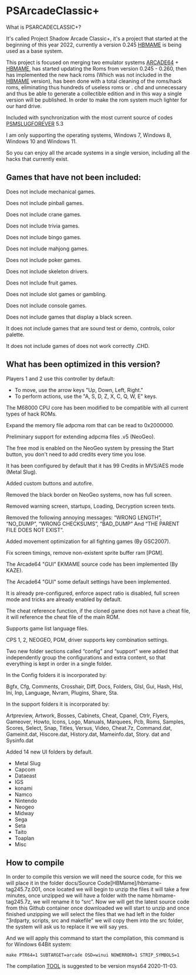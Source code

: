 # PSArcadeClassic+
What is PSARCADECLASSIC+?

It's called Project Shadow Arcade Classic+, it's a project that started at the beginning of this year 2022, currently a version 0.245 [HBMAME](https://hbmame.1emulation.com/) is being used as a base system.

This project is focused on merging two emulator systems [ARCADE64](https://arcade.mameworld.info/) + [HBMAME](https://hbmame.1emulation.com/), has started updating the Roms from version 0.245 - 0.260, then has implemented the new hack roms (Which was not included in the [HBMAME](https://hbmame.1emulation.com/) version), has been done with a total cleaning of the roms/hack roms, eliminating thus hundreds of useless roms or . chd and unnecessary and thus be able to generate a collectible edition and in this way a single version will be published. In order to make the rom system much lighter for our hard drive.

Included with synchronization with the most current source of codes [PSMSLUGFOREVER](https://github.com/Gaston900/PSMSlugForever) 5.3 

I am only supporting the operating systems, Windows 7, Windows 8, Windows 10 and Windows 11.

So you can enjoy all the arcade systems in a single version, including all the hacks that currently exist.

Games that have not been included:
----------------------------------

Does not include mechanical games.

Does not include pinball games.

Does not include crane games.

Does not include trivia games.

Does not include bingo games.

Does not include mahjong games.

Does not include poker games.

Does not include skeleton drivers.

Does not include fruit games.

Does not include slot games or gambling.

Does not include console games.

Does not include games that display a black screen.

It does not include games that are sound test or demo, controls, color palette.

It does not include games of does not work correctly .CHD.

What has been optimized in this version?
---------------------------------------

Players 1 and 2 use this controller by default:

* To move, use the arrow keys "Up, Down, Left, Right."
* To perform actions, use the "A, S, D, Z, X, C, Q, W, E" keys.

The M68000 CPU core has been modified to be compatible with all current types of hack ROMs.

Expand the memory file adpcma rom that can be read to 0x2000000.

Preliminary support for extending adpcma files .v5 (NeoGeo).

The free mod is enabled on the NeoGeo system by pressing the Start button, you don't need to add credits every time you lose.

It has been configured by default that it has 99 Credits in MVS/AES mode (Metal Slug).

Added custom buttons and autofire.

Removed the black border on NeoGeo systems, now has full screen.

Removed warning screen, startups, Loading, Decryption screen texts.

Removed the following annoying messages: “WRONG LENGTH”, “NO_DUMP”, “WRONG CHECKSUMS”, “BAD_DUMP” And “THE PARENT FILE DOES NOT EXIST”.

Added movement optimization for all fighting games (By GSC2007).

Fix screen timings, remove non-existent sprite buffer ram [PGM].

The Arcade64 "GUI" EKMAME source code has been implemented (By KAZE).

The Arcade64 "GUI" some default settings have been implemented.

It is already pre-configured, enforce aspect ratio is disabled, full screen mode and tricks are already enabled by default.

The cheat reference function, if the cloned game does not have a cheat file, it will reference the cheat file of the main ROM.

Supports game list language files.

CPS 1, 2, NEOGEO, PGM, driver supports key combination settings.

Two new folder sections called “config” and “support” were added that independently group the configurations and extra content, so that everything is kept in order in a single folder.

In the Config folders it is incorporated by:

Bgfx, Cfg, Comments, Crosshair, Diff, Docs, Folders, Glsl, Gui, Hash, Hlsl, Ini, Inp, Language, Nvram, Plugins, Share, Sta.

In the support folders it is incorporated by:

Artpreview, Artwork, Bosses, Cabinets, Cheat, Cpanel, Ctrlr, Flyers, Gameover, Howto, Icons,
Logo, Manuals, Marquees, Pcb, Roms, Samples, Scores, Select, Snap, Titles, Versus, Video, Cheat.7z, Command.dat, Gameinit.dat, Hiscore.dat, History.dat, Mameinfo.dat, Story. dat and Sysinfo.dat

Added 14 new UI folders by default.
 * Metal Slug
 * Capcom
 * Dataeast
 * IGS
 * konami
 * Namco
 * Nintendo
 * Neogeo
 * Midway
 * Sega
 * Seta
 * Taito
 * Toaplan
 * Misc

How to compile
--------------

In order to compile this version we will need the source code, for this we will place it in the folder docs/Source Code[HBMame]/hbmame-tag245.7z.001, once located we will begin to unzip the files it will take a few minutes, once unzipped we will have a folder with the name hbmame-tag245.7z, we will rename it to “src”. Now we will get the latest source code from this Github container once downloaded we will start to unzip and once finished unzipping we will select the files that we had left in the folder “3rdparty, scripts, src and makefile” we will copy them into the src folder, the system will ask us to replace it we will say yes.

And we will apply this command to start the compilation, this command is for Windows 64Bit system:
```
make PTR64=1 SUBTARGET=arcade OSD=winui NOWERROR=1 STRIP_SYMBOLS=1
```

The compilation [TOOL](https://github.com/mamedev/buildtools/releases) is suggested to be version msys64 2020-11-03.
